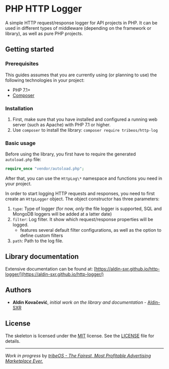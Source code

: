 # PHP HTTP Logger

A simple HTTP request/response logger for API projects in PHP. It can be used in different types of middleware (depending on the framework or library), as well as pure PHP projects.

## Getting started

### Prerequisites
This guides assumes that you are currently using (or planning to use) the following technologies in your project:
- PHP 7.1+
- [Composer](https://getcomposer.org/)

### Installation
1. First, make sure that you have installed and configured a running web server (such as Apache) with PHP 7.1 or higher.
2. Use `composer` to install the library:
    `composer require tribeos/http-log`

### Basic usage
Before using the library, you first have to require the generated `autoload.php` file:
```php
require_once "vendor/autoload.php";
```
After that, you can use the `HttpLog\*` namespace and functions you need in your project.

In order to start logging HTTP requests and responses, you need to first create an `HttpLogger` object. The object constructor has three parameters:
1. `type`:  Type of logger (for now, _only_ the file logger is supported, SQL and MongoDB loggers will be added at a latter date)
2. `filter`: Log filter. It show which request/response properties will be logged.
    - features several default filter configurations, as well as the option to define custom filters
3. `path`: Path to the log file.

## Library documentation

Extensive documentation can be found at: [https://aldin-sxr.github.io/http-logger/](https://aldin-sxr.github.io/http-logger/)

## Authors
- __Aldin Kovačević__, _initial work on the library and documentation_ - [Aldin-SXR](https://github.com/Aldin-SXR)

## License
The skeleton is licensed under the [MIT](http://www.opensource.org/licenses/mit-license.php) license. See the [LICENSE](https://github.com/Aldin-SXR/http-logger/blob/master/LICENSE) file for details.

---
_Work in progress_ by [_tribeOS - The Fairest, Most Profitable Advertising Marketplace Ever._](http://tribeos.io)